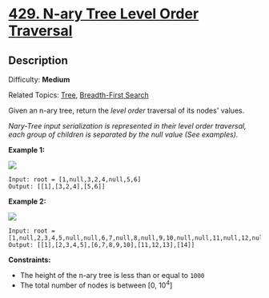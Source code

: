 # [429\. N-ary Tree Level Order Traversal](https://leetcode.com/problems/n-ary-tree-level-order-traversal/)

## Description

Difficulty: **Medium**  

Related Topics: [Tree](https://leetcode.com/tag/tree/), [Breadth-First Search](https://leetcode.com/tag/breadth-first-search/)


Given an n-ary tree, return the _level order_ traversal of its nodes' values.

_Nary-Tree input serialization is represented in their level order traversal, each group of children is separated by the null value (See examples)._

**Example 1:**

![](https://assets.leetcode.com/uploads/2018/10/12/narytreeexample.png)

```
Input: root = [1,null,3,2,4,null,5,6]
Output: [[1],[3,2,4],[5,6]]
```

**Example 2:**

![](https://assets.leetcode.com/uploads/2019/11/08/sample_4_964.png)

```
Input: root = [1,null,2,3,4,5,null,null,6,7,null,8,null,9,10,null,null,11,null,12,null,13,null,null,14]
Output: [[1],[2,3,4,5],[6,7,8,9,10],[11,12,13],[14]]
```

**Constraints:**

*   The height of the n-ary tree is less than or equal to `1000`
*   The total number of nodes is between [0, 10<sup>4</sup>]